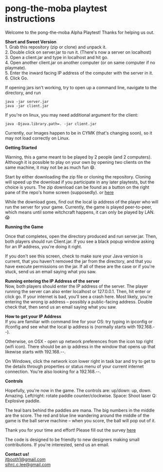 pong-the-moba playtest instructions
==================
Welcome to the pong-the-moba Alpha Playtest! Thanks for helping us out.


<b> Short and Sweet Version </b> <br>
    1. Grab this repository (zip or clone) and unpack it. <br>
    2. Double click on server.jar to run it. (There's now a server on localhost)<br>
    3. Open a client.jar and type in localhost and hit go. <br>
    4. Open another client.jar on another computer (or on same computer if no playmate). <br>
    5. Enter the inward facing IP address of the computer with the server in it. <br>
    6. Click Go. <br>

If opening jars isn't working, try to open up a command line, navigate to the directory, and run 

```
java -jar server.jar
java -jar client.jar 
```

If you're on linux, you may need additional argument for the client:<br>

```
java -Djava.library.path=. -jar client.jar 
```


Currently, our Images happen to be in CYMK (that's changing soon), so it may not load correctly on Linux. 

<b> Getting Started </b>

Warning, this a game meant to be played by 2 people (and 2 computers). Although it is possible to play on your own by opening two clients on the same machine, it may not be as much fun :smile:.

Start by either downloading the zip file or cloning the repository. Cloning will speed up the download if you participate in any later playtests, but the choice is yours. The zip download can be found as a button on the right pane of the repo's home screen (supposedly). or [here](https://github.com/Pong-The-Moba/play-pong-the-moba/archive/production.zip)

While the download goes, find out the local ip address of the player who will run the server for your game. Currently, the game is played peer-to-peer, which means until some witchcraft happens, it can only be played by LAN. :scream:

<b> Running the Game </b>

Once that completes, open the directory produced and run server.jar. Then, both players should run Client.jar. If you see a black popup window asking for an IP address, you're doing it right.

If you don't see this screen, check to make sure your Java version is current, that you haven't removed the jar from the directory, and that you have execute permissions on the jar. If all of these are the case or if you're stuck, send us an email saying what you saw.

<b> Running entering the IP Address of the server</b><br>
Now, both players should enter the IP address of the server. The player running the server can also enter localhost or 127.0.0.1. Then, hit enter or click go. If your internet is bad, you'll see a crash here. Most likely, you're entering the wrong ip address – possibly a public-facing address. Double check that, then send us an email saying what you saw.

<b> How to get your IP Address </b><br>
If you are familiar with command line for your OS:
try typing in ipconfig or ifconfig and see what the local ip address is (normally starts with 192.168.--). 

Otherwise, on OSX - open up network preferences from the icon top right (wifi icon). There should be an ip address in the window that opens up that likewise starts with 192.168.--.

On Windows, click the network icon lower right in task bar and try to get to the details through properties or status menu of your current internet connection. You're also looking for a 192.168.--.

<b>Controls </b>

Hopefully, you're now in the game. The controls are:
up/down: up, down. Amazing.
Left/right: rotate paddle counter/clockwise.
Space: Shoot laser
Q: Explosive paddle.

The teal bars behind the paddles are mana. The big numbers in the middle are the score. The red and blue line wandering around the middle of the game is the ball serve machine – when you score, the ball will pop out of it.

Thank you for your time and effort! Please fill out the survey  [here](https://docs.google.com/forms/d/11MTeljkYPyR6gCuLSyL629C09zqxlYAtPfdsPPqZDT0/viewform?usp=send_form)

The code is designed to be friendly to new designers making small contributions. If you're interested, send us an email.

<b> Contact us! </b><br>
jtbooth1@gmail.com<br>
sihrc.c.lee@gmail.com
